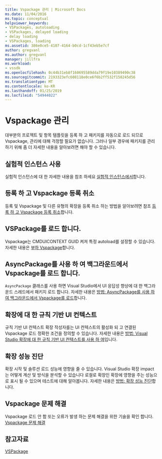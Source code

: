 ```yaml
---
title: Vspackage 관리 | Microsoft Docs
ms.date: 11/04/2016
ms.topic: conceptual
helpviewer_keywords:
- VSPackages, autoloading
- VSPackages, delayed loading
- delay loading
- VSPackages, loading
ms.assetid: 386e0ce5-4107-4164-b0cd-1cf43eb5e7cf
author: gregvanl
ms.author: gregvanl
manager: jillfra
ms.workload:
- vssdk
ms.openlocfilehash: 0c44b31eb8f160695589dda79f19e10389490c38
ms.sourcegitcommit: 2193323efc608118e0ce6f6b2ff532f158245d56
ms.translationtype: MT
ms.contentlocale: ko-KR
ms.lasthandoff: 01/25/2019
ms.locfileid: "54944022"
---
```

# <a name="manage-vspackages"></a>Vspackage 관리
대부분의 프로젝트 및 항목 템플릿을 등록 하 고 패키지를 자동으로 로드 되므로 Vspackage, 관리에 대해 걱정할 필요가 없습니다. 그러나 일부 경우에 패키지를 관리 하기 위해 좀 더 자세한 내용을 알아보려면 해야 할 수 있습니다.  
  
## <a name="use-the-experimental-instance"></a>실험적 인스턴스 사용  
 실험적 인스턴스에 대 한 자세한 내용을 참조 하세요 [실험적 인스턴스에서](../extensibility/the-experimental-instance.md)합니다.  
  
## <a name="register-and-unregister-vspackages"></a>등록 하 고 Vspackage 등록 취소  
 등록 및 Vspackage 및 다른 유형의 확장을 등록 취소 하는 방법을 알아보려면 참조 [등록 하 고 Vspackage 등록 취소](../extensibility/registering-and-unregistering-vspackages.md)합니다.  
  
## <a name="load-a-vspackage"></a>VSPackage를 로드 합니다.  
 Vspackage는 CMDUICONTEXT GUID 켜져 특정 autoload를 설정할 수 있습니다. 자세한 내용은 [부하 Vspackage](../extensibility/loading-vspackages.md)합니다.  
  
## <a name="use-asyncpackage-to-load-vspackages-in-the-background"></a>AsyncPackage를 사용 하 여 백그라운드에서 Vspackage를 로드 합니다.  
 `AsyncPackage` 클래스를 사용 하면 Visual Studio에서 UI 응답성 향상에 대 한 백그라운드 스레드에서 패키지 로드 합니다. 자세한 내용은 [방법: AsyncPackage를 사용 하 여 백그라운드에서 Vspackage를 로드](../extensibility/how-to-use-asyncpackage-to-load-vspackages-in-the-background.md)합니다.  
  
## <a name="rule-based-ui-context-for-extensions"></a>확장에 대 한 규칙 기반 UI 컨텍스트  
 규칙 기반 UI 컨텍스트 확장 작성자를는 UI 컨텍스트의 활성화 되 고 연결된 Vspackage 로드 정확한 조건을 정의할 수 있습니다. 자세한 내용은 [방법: Visual Studio 확장에 대 한 규칙 기반 UI 컨텍스트를 사용 하 여](../extensibility/how-to-use-rule-based-ui-context-for-visual-studio-extensions.md)입니다.  
  
## <a name="diagnose-extension-performance"></a>확장 성능 진단  
확장 시작 및 솔루션 로드 성능에 영향을 줄 수 있습니다. Visual Studio 확장 impact는 어떻게 계산 및 방식을 분석할 수 있습니다 로컬로 확장인 확장에 영향을 주는 성능으로 표시 될 수 있으며 테스트에 대해 알아봅니다. 자세한 내용은 [방법: 확장 성능 진단](how-to-diagnose-extension-performance.md)합니다. 
  
## <a name="troubleshoot-vspackages"></a>Vspackage 문제 해결  
 Vspackage 로드 안 함 또는 오류가 발생 하는 문제 해결을 위한 기술을 확인 합니다. [Vspackage 문제 해결](../extensibility/troubleshooting-vspackages.md)  
  
## <a name="see-also"></a>참고자료  
 [VSPackage](../extensibility/internals/vspackages.md)